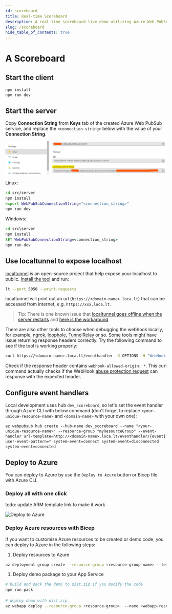 ```yaml
---
id: scoreboard
title: Real-time Scoreboard
description: A real-time scoreboard live demo utilizing Azure Web PubSub service
slug: /scoreboard
hide_table_of_contents: true
---
```


# A Scoreboard

## Start the client

```
npm install
npm run dev
```

## Start the server

Copy **Connection String** from **Keys** tab of the created Azure Web PubSub service, and replace the `<connection-string>` below with the value of your **Connection String**.

![Connection String](./../../../docs/images/portal_conn.png)

Linux:

```bash
cd src/server
npm install
export WebPubSubConnectionString="<connection_string>"
npm run dev
```

Windows:

```cmd
cd src\server
npm install
SET WebPubSubConnectionString=<connection_string>
npm run dev
```

## Use localtunnel to expose localhost

[localtunnel](https://github.com/localtunnel/localtunnel) is an open-source project that help expose your localhost to public. [Install the tool](https://github.com/localtunnel/localtunnel#installation) and run:

```bash
lt --port 5050 --print-requests
```

localtunnel will print out an url (`https://<domain-name>.loca.lt`) that can be accessed from internet, e.g. `https://xxx.loca.lt`.

> Tip:
> There is one known issue that [localtunnel goes offline when the server restarts](https://github.com/localtunnel/localtunnel/issues/466) and [here is the workaround](https://github.com/localtunnel/localtunnel/issues/466#issuecomment-1030599216)

There are also other tools to choose when debugging the webhook locally, for example, [ngrok](​https://ngrok.com/), [loophole](https://loophole.cloud/docs/), [TunnelRelay](https://github.com/OfficeDev/microsoft-teams-tunnelrelay) or so. Some tools might have issue returning response headers correctly. Try the following command to see if the tool is working properly:

```bash
curl https://<domain-name>.loca.lt/eventhandler -X OPTIONS -H "WebHook-Request-Origin: *" -H "ce-awpsversion: 1.0" --ssl-no-revoke -i
```

Check if the response header contains `webhook-allowed-origin: *`. This curl command actually checks if the WebHook [abuse protection request](https://docs.microsoft.com/azure/azure-web-pubsub/reference-cloud-events#webhook-validation) can response with the expected header.

## Configure event handlers

Local development uses hub `dev_scoreboard`, so let's set the event handler through Azure CLI with below command (don't forget to replace `<your-unique-resource-name>` and `<domain-name>` with your own one):

```azurecli
az webpubsub hub create --hub-name dev_scoreboard --name "<your-unique-resource-name>" --resource-group "myResourceGroup" --event-handler url-template=http://<domain-name>.loca.lt/eventhandler/{event} user-event-pattern=* system-event=connect system-event=disconnected system-event=connected
```

## Deploy to Azure

You can deploy to Azure by use the `Deploy to Azure` button or Bicep file with Azure CLI.

### Deploy all with one click

todo: update ARM template link to make it work

![Deploy to Azure](https://aka.ms/deploytoazurebutton)

### Deploy Azure resources with Bicep

If you want to customize Azure resources to be created or demo code, you can deploy to Azure in the following steps:

1. Deploy resources to Azure

```bash
az deployment group create --resource-group <resource-group-name> --template-file ./deploy/deploy.bicep
```

1. Deploy demo package to your App Service

```bash
# build and pack the demo to dist.zip if you modify the code
npm run pack

# deploy demo with dist.zip
az webapp deploy --resource-group <resource-group>  --name <webapp-resource-name>  --src-path  ./dist.zip --type zip
```
